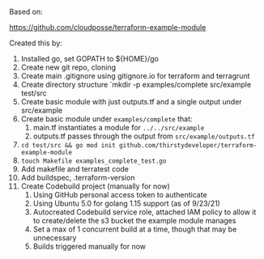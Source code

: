 Based on:

https://github.com/cloudposse/terraform-example-module

Created this by:

1. Installed go, set GOPATH to ${HOME}/go
1. Create new git repo, cloning
1. Create main .gitignore using gitignore.io for terraform and terragrunt
1. Create directory structure `mkdir -p examples/complete src/example test/src  
1. Create basic module with just outputs.tf and a single output under src/example
1. Create basic module under `examples/complete` that:
    1. main.tf instantiates a module for `../../src/example`
    1. outputs.tf passes through the output from `src/example/outputs.tf`
1. `cd test/src && go mod init github.com/thirstydeveloper/terraform-example-module`
1. `touch Makefile examples_complete_test.go`
1. Add makefile and terratest code
1. Add buildspec, .terraform-version
1. Create Codebuild project (manually for now)
    1. Using GitHub personal access token to authenticate
    1. Using Ubuntu 5.0 for golang 1.15 support (as of 9/23/21)
    1. Autocreated Codebuild service role, attached IAM policy to allow it to create/delete the s3 bucket the example module manages
    1. Set a max of 1 concurrent build at a time, though that may be unnecessary
    1. Builds triggered manually for now

